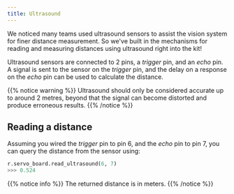 ```yaml
---
title: Ultrasound
---
```


We noticed many teams used ultrasound sensors to assist the vision system for finer distance measurement. So we've built in the mechanisms for reading and measuring distances using ultrasound right into the kit!

Ultrasound sensors are connected to 2 pins, a _trigger_ pin, and an _echo_ pin. A signal is sent to the sensor on the _trigger_ pin, and the delay on a response on the _echo_ pin can be used to calculate the distance.

{{% notice warning %}}
Ultrasound should only be considered accurate up to around 2 metres, beyond that the signal can become distorted and produce erroneous results. 
{{% /notice %}}

## Reading a distance
Assuming you wired the _trigger_ pin to pin 6, and the _echo_ pin to pin 7, you can query the distance from the sensor using:

```python
r.servo_board.read_ultrasound(6, 7)
>>> 0.524
```

{{% notice info %}}
The returned distance is in meters. 
{{% /notice %}}

